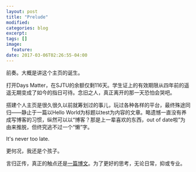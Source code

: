 ```yaml
---
layout: post
title: "Prelude"
modified:
categories: blog
excerpt:
tags: []
image:
  feature:
date: 2017-03-06T02:26:55-04:00
---
```


前奏。大概是讲这个主页的诞生。

打开Days Matter，在SJTU的余额仅剩116天。学生证上的有效期限从四年前的遥遥无期变成了如今的指日可待。念旧之人，真正离开的那一天恐怕会哭吧。

搭建个人主页是很久很久以前就筹划过的事儿，玩过各种各样的平台，最终殊途同归——静止于一篇以Hello World为标题以test为内容的文章。略遗憾一直没有养成写博客的习惯，纵然可以以“博客？那是上一辈喜欢的东西，out of date啦”为由来推脱，但终究逃不过一个“懒”字。

It's never too late.

更何况，我还是个孩子。

言归正传，真正的触点还是[一篇博文][weipeng]。为了更好的思考，无论日常，抑或专业。



[weipeng]: http://mindhacks.cn/2009/02/15/why-you-should-start-blogging-now/